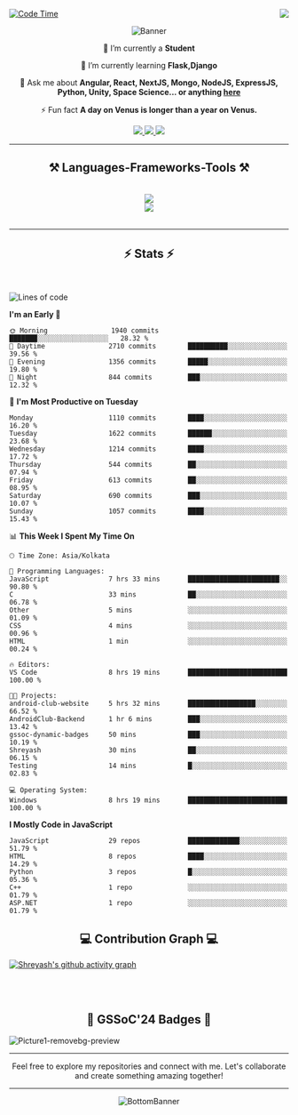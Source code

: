 <div>
 
<img align="right" src="https://visitor-badge.laobi.icu/badge?page_id=shreyash3087.shreyash3087" />

 [![Code Time](https://wakatime.com/badge/user/cd5f70df-e644-46f4-a03b-e1ce78615131.svg)](https://wakatime.com/@cd5f70df-e644-46f4-a03b-e1ce78615131)
 
</div>


<div align="center">
 
![Banner](https://github.com/user-attachments/assets/fe33d289-b057-4d85-ad76-3103802aa9e1)

</div>


<div align="center">
 
 🔭 I’m currently a **Student** 
 
 🌱 I’m currently learning **Flask,Django**

💬 Ask me about **Angular, React, NextJS, Mongo, NodeJS, ExpressJS, Python, Unity, Space Science... or anything [here](https://github.com/shreyash3087/shreyash3087/issues)**

⚡ Fun fact **A day on Venus is longer than a year on Venus.**

</div>
 
<div align="center"> 
  <a href="mailto:shreyash3087@gmail.com">
    <img src="https://img.shields.io/badge/Gmail-333333?style=for-the-badge&logo=gmail&logoColor=red" />
  </a>
  <a href="https://www.linkedin.com/in/shreyash-srivastava-1a1161280" target="_blank">
    <img src="https://img.shields.io/badge/LinkedIn-0077B5?style=for-the-badge&logo=linkedin&logoColor=white" target="_blank" />
  </a>
  <a href="https://github.com/shreyash3087" target="_blank">
     <img src="https://img.shields.io/badge/Github-FF5722?style=for-the-badge&logo=github&logoColor=white" target="_blank" />
  </a>
</div>
<hr/>
 
<h2 align="center">⚒️ Languages-Frameworks-Tools ⚒️</h2>
<br/>
<div align="center">
    <img src="https://skillicons.dev/icons?i=react,bootstrap,html,css,vscode,github,figma,cpp,vercel,netlify" /><br>
    <img src="https://skillicons.dev/icons?i=tailwind,git,nodejs,python,javascript,typescript,express,firebase,mongodb,nextjs,unity,azure,blender" /><br>
</div>

<br/>
<hr/>

<h2 align="center">⚡ Stats ⚡</h2>

<br>
<div>
 
 
<!--START_SECTION:waka-->
![Lines of code](https://img.shields.io/badge/From%20Hello%20World%20I%27ve%20Written-4.7%20million%20lines%20of%20code-blue)

**I'm an Early 🐤** 

```text
🌞 Morning                1940 commits        ███████░░░░░░░░░░░░░░░░░░   28.32 % 
🌆 Daytime                2710 commits        ██████████░░░░░░░░░░░░░░░   39.56 % 
🌃 Evening                1356 commits        █████░░░░░░░░░░░░░░░░░░░░   19.80 % 
🌙 Night                  844 commits         ███░░░░░░░░░░░░░░░░░░░░░░   12.32 % 
```
📅 **I'm Most Productive on Tuesday** 

```text
Monday                   1110 commits        ████░░░░░░░░░░░░░░░░░░░░░   16.20 % 
Tuesday                  1622 commits        ██████░░░░░░░░░░░░░░░░░░░   23.68 % 
Wednesday                1214 commits        ████░░░░░░░░░░░░░░░░░░░░░   17.72 % 
Thursday                 544 commits         ██░░░░░░░░░░░░░░░░░░░░░░░   07.94 % 
Friday                   613 commits         ██░░░░░░░░░░░░░░░░░░░░░░░   08.95 % 
Saturday                 690 commits         ███░░░░░░░░░░░░░░░░░░░░░░   10.07 % 
Sunday                   1057 commits        ████░░░░░░░░░░░░░░░░░░░░░   15.43 % 
```


📊 **This Week I Spent My Time On** 

```text
🕑︎ Time Zone: Asia/Kolkata

💬 Programming Languages: 
JavaScript               7 hrs 33 mins       ███████████████████████░░   90.80 % 
C                        33 mins             ██░░░░░░░░░░░░░░░░░░░░░░░   06.78 % 
Other                    5 mins              ░░░░░░░░░░░░░░░░░░░░░░░░░   01.09 % 
CSS                      4 mins              ░░░░░░░░░░░░░░░░░░░░░░░░░   00.96 % 
HTML                     1 min               ░░░░░░░░░░░░░░░░░░░░░░░░░   00.24 % 

🔥 Editors: 
VS Code                  8 hrs 19 mins       █████████████████████████   100.00 % 

🐱‍💻 Projects: 
android-club-website     5 hrs 32 mins       █████████████████░░░░░░░░   66.52 % 
AndroidClub-Backend      1 hr 6 mins         ███░░░░░░░░░░░░░░░░░░░░░░   13.42 % 
gssoc-dynamic-badges     50 mins             ███░░░░░░░░░░░░░░░░░░░░░░   10.19 % 
Shreyash                 30 mins             ██░░░░░░░░░░░░░░░░░░░░░░░   06.15 % 
Testing                  14 mins             █░░░░░░░░░░░░░░░░░░░░░░░░   02.83 % 

💻 Operating System: 
Windows                  8 hrs 19 mins       █████████████████████████   100.00 % 
```

**I Mostly Code in JavaScript** 

```text
JavaScript               29 repos            █████████████░░░░░░░░░░░░   51.79 % 
HTML                     8 repos             ████░░░░░░░░░░░░░░░░░░░░░   14.29 % 
Python                   3 repos             █░░░░░░░░░░░░░░░░░░░░░░░░   05.36 % 
C++                      1 repo              ░░░░░░░░░░░░░░░░░░░░░░░░░   01.79 % 
ASP.NET                  1 repo              ░░░░░░░░░░░░░░░░░░░░░░░░░   01.79 % 
```




<!--END_SECTION:waka-->

</div>

<div>
  <div align="center" ><h2 align="center">💻 Contribution Graph 💻</h2></div>
 
  [![Shreyash's github activity graph](https://github-readme-activity-graph.vercel.app/graph?username=shreyash3087&hide_border=true&theme=github)](https://github.com/ashutosh00710/github-readme-activity-graph)
 
</div>

<br/><br/>

<h2 align="center">🔰 GSSoC'24 Badges 🔰</h2>

![Picture1-removebg-preview](https://github.com/user-attachments/assets/4ece96a5-043a-44df-b51b-40738d3603ff)

<div align="center"> 
  <hr/>
  Feel free to explore my repositories and connect with me. Let's collaborate and create something amazing together!
  <hr/>
</div>

<div align="center">
 
![BottomBanner](https://github.com/user-attachments/assets/7afe064f-9b9f-401d-bec1-35c8625bb3dc)

</div>

